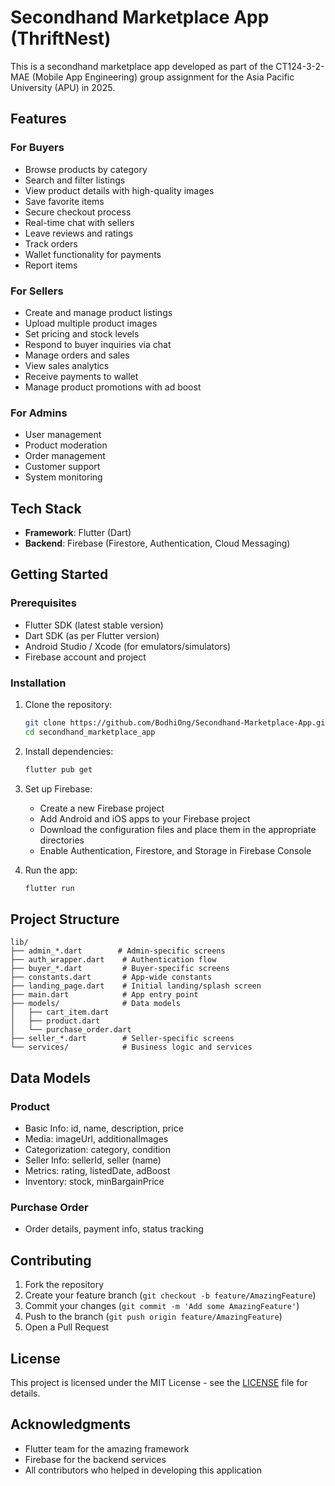 # Secondhand Marketplace App (ThriftNest)

This is a secondhand marketplace app developed as part of the CT124-3-2-MAE (Mobile App Engineering) group assignment for the Asia Pacific University (APU) in 2025. 

## Features

### For Buyers
- Browse products by category
- Search and filter listings
- View product details with high-quality images
- Save favorite items
- Secure checkout process
- Real-time chat with sellers
- Leave reviews and ratings
- Track orders
- Wallet functionality for payments
- Report items

### For Sellers
- Create and manage product listings
- Upload multiple product images
- Set pricing and stock levels
- Respond to buyer inquiries via chat
- Manage orders and sales
- View sales analytics
- Receive payments to wallet
- Manage product promotions with ad boost

### For Admins
- User management
- Product moderation
- Order management
- Customer support
- System monitoring

## Tech Stack

- **Framework**: Flutter (Dart)
- **Backend**: Firebase (Firestore, Authentication, Cloud Messaging)

## Getting Started

### Prerequisites

- Flutter SDK (latest stable version)
- Dart SDK (as per Flutter version)
- Android Studio / Xcode (for emulators/simulators)
- Firebase account and project

### Installation

1. Clone the repository:
   ```bash
   git clone https://github.com/BodhiOng/Secondhand-Marketplace-App.git
   cd secondhand_marketplace_app
   ```

2. Install dependencies:
   ```bash
   flutter pub get
   ```

3. Set up Firebase:
   - Create a new Firebase project
   - Add Android and iOS apps to your Firebase project
   - Download the configuration files and place them in the appropriate directories
   - Enable Authentication, Firestore, and Storage in Firebase Console

4. Run the app:
   ```bash
   flutter run
   ```

## Project Structure

```
lib/
├── admin_*.dart        # Admin-specific screens
├── auth_wrapper.dart    # Authentication flow
├── buyer_*.dart         # Buyer-specific screens
├── constants.dart       # App-wide constants
├── landing_page.dart    # Initial landing/splash screen
├── main.dart            # App entry point
├── models/              # Data models
│   ├── cart_item.dart
│   ├── product.dart
│   └── purchase_order.dart
├── seller_*.dart        # Seller-specific screens
└── services/            # Business logic and services
```

## Data Models

### Product
- Basic Info: id, name, description, price
- Media: imageUrl, additionalImages
- Categorization: category, condition
- Seller Info: sellerId, seller (name)
- Metrics: rating, listedDate, adBoost
- Inventory: stock, minBargainPrice

### Purchase Order
- Order details, payment info, status tracking

## Contributing

1. Fork the repository
2. Create your feature branch (`git checkout -b feature/AmazingFeature`)
3. Commit your changes (`git commit -m 'Add some AmazingFeature'`)
4. Push to the branch (`git push origin feature/AmazingFeature`)
5. Open a Pull Request

## License

This project is licensed under the MIT License - see the [LICENSE](LICENSE) file for details.

## Acknowledgments

- Flutter team for the amazing framework
- Firebase for the backend services
- All contributors who helped in developing this application